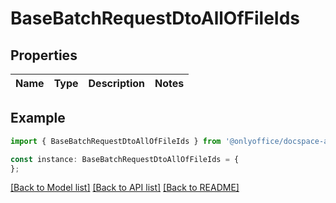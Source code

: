 # BaseBatchRequestDtoAllOfFileIds


## Properties

Name | Type | Description | Notes
------------ | ------------- | ------------- | -------------

## Example

```typescript
import { BaseBatchRequestDtoAllOfFileIds } from '@onlyoffice/docspace-api-sdk';

const instance: BaseBatchRequestDtoAllOfFileIds = {
};
```

[[Back to Model list]](../README.md#documentation-for-models) [[Back to API list]](../README.md#documentation-for-api-endpoints) [[Back to README]](../README.md)
